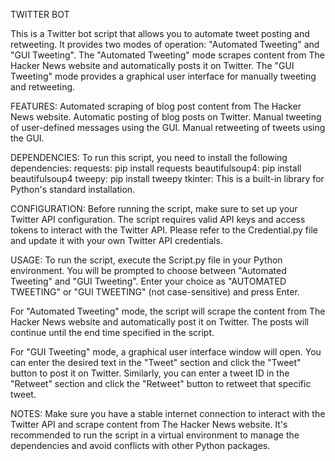 TWITTER BOT

This is a Twitter bot script that allows you to automate tweet posting and retweeting. It provides two modes of operation: "Automated Tweeting" and "GUI Tweeting". The "Automated Tweeting" mode scrapes content from The Hacker News website and automatically posts it on Twitter. The "GUI Tweeting" mode provides a graphical user interface for manually tweeting and retweeting.


FEATURES:
Automated scraping of blog post content from The Hacker News website.
Automatic posting of blog posts on Twitter.
Manual tweeting of user-defined messages using the GUI.
Manual retweeting of tweets using the GUI.


DEPENDENCIES:
To run this script, you need to install the following dependencies:
requests: pip install requests
beautifulsoup4: pip install beautifulsoup4
tweepy: pip install tweepy
tkinter: This is a built-in library for Python's standard installation.


CONFIGURATION:
Before running the script, make sure to set up your Twitter API configuration. The script requires valid API keys and access tokens to interact with the Twitter API. Please refer to the Credential.py file and update it with your own Twitter API credentials.


USAGE:
To run the script, execute the Script.py file in your Python environment. You will be prompted to choose between "Automated Tweeting" and "GUI Tweeting". Enter your choice as "AUTOMATED TWEETING" or "GUI TWEETING" (not case-sensitive) and press Enter.

For "Automated Tweeting" mode, the script will scrape the content from The Hacker News website and automatically post it on Twitter. The posts will continue until the end time specified in the script.

For "GUI Tweeting" mode, a graphical user interface window will open. You can enter the desired text in the "Tweet" section and click the "Tweet" button to post it on Twitter. Similarly, you can enter a tweet ID in the "Retweet" section and click the "Retweet" button to retweet that specific tweet.


NOTES:
Make sure you have a stable internet connection to interact with the Twitter API and scrape content from The Hacker News website.
It's recommended to run the script in a virtual environment to manage the dependencies and avoid conflicts with other Python packages.
